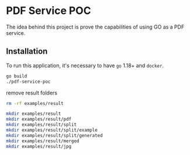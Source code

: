 PDF Service POC
=============================

The idea behind this project is prove the capabilities of using GO as a PDF service.

## Installation

To run this application, it's necessary to have `go` 1.18+ and `docker`.

```sh
go build
./pdf-service-poc
```


remove result folders
```sh
rm -rf examples/result

mkdir examples/result
mkdir examples/result/pdf
mkdir examples/result/split 
mkdir examples/result/split/example 
mkdir examples/result/split/generated 
mkdir examples/result/merged      
mkdir examples/result/jpg
```